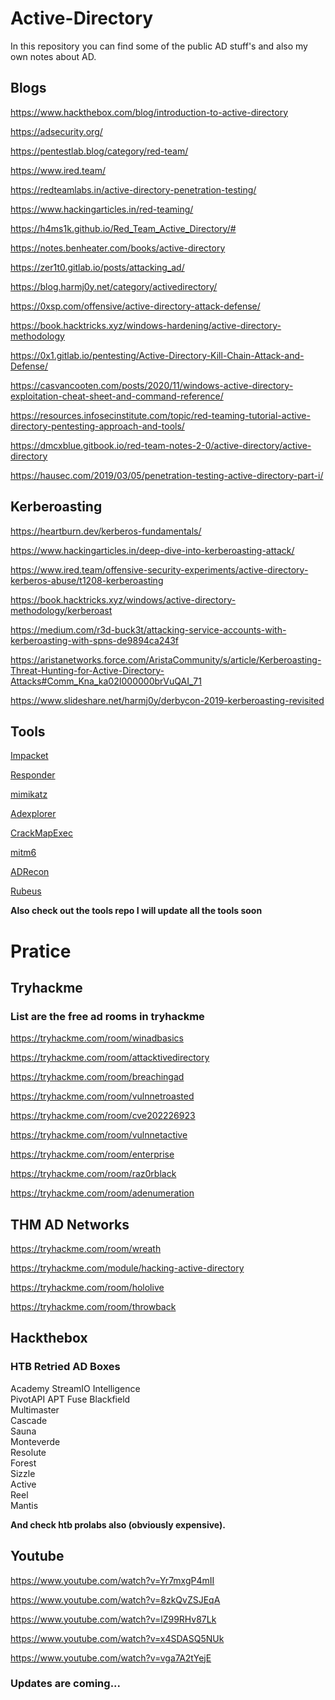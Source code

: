 # Active-Directory

In this repository you can find some of the public AD stuff's and also my own notes about AD.    

## Blogs 

https://www.hackthebox.com/blog/introduction-to-active-directory

https://adsecurity.org/

https://pentestlab.blog/category/red-team/

https://www.ired.team/

https://redteamlabs.in/active-directory-penetration-testing/

https://www.hackingarticles.in/red-teaming/

https://h4ms1k.github.io/Red_Team_Active_Directory/#

https://notes.benheater.com/books/active-directory

https://zer1t0.gitlab.io/posts/attacking_ad/

https://blog.harmj0y.net/category/activedirectory/

https://0xsp.com/offensive/active-directory-attack-defense/

https://book.hacktricks.xyz/windows-hardening/active-directory-methodology

https://0x1.gitlab.io/pentesting/Active-Directory-Kill-Chain-Attack-and-Defense/

https://casvancooten.com/posts/2020/11/windows-active-directory-exploitation-cheat-sheet-and-command-reference/

https://resources.infosecinstitute.com/topic/red-teaming-tutorial-active-directory-pentesting-approach-and-tools/

https://dmcxblue.gitbook.io/red-team-notes-2-0/active-directory/active-directory

https://hausec.com/2019/03/05/penetration-testing-active-directory-part-i/

## Kerberoasting

https://heartburn.dev/kerberos-fundamentals/

https://www.hackingarticles.in/deep-dive-into-kerberoasting-attack/

https://www.ired.team/offensive-security-experiments/active-directory-kerberos-abuse/t1208-kerberoasting

https://book.hacktricks.xyz/windows/active-directory-methodology/kerberoast

https://medium.com/r3d-buck3t/attacking-service-accounts-with-kerberoasting-with-spns-de9894ca243f

https://aristanetworks.force.com/AristaCommunity/s/article/Kerberoasting-Threat-Hunting-for-Active-Directory-Attacks#Comm_Kna_ka02I000000brVuQAI_71

https://www.slideshare.net/harmj0y/derbycon-2019-kerberoasting-revisited

## Tools

[Impacket](https://github.com/CoreSecurity/impacket)

[Responder](https://github.com/lgandx/Responder)

[mimikatz](https://github.com/gentilkiwi/mimikatz)

[Adexplorer](https://docs.microsoft.com/en-us/sysinternals/downloads/adexplorer)

[CrackMapExec](https://github.com/byt3bl33d3r/CrackMapExec)

[mitm6](https://github.com/fox-it/mitm6.git)

[ADRecon](https://github.com/sense-of-security/ADRecon)

[Rubeus](https://github.com/GhostPack/Rubeus)

**Also check out the tools repo I will update all the tools soon**

# Pratice

## Tryhackme

### List are the free ad rooms in tryhackme

https://tryhackme.com/room/winadbasics

https://tryhackme.com/room/attacktivedirectory

https://tryhackme.com/room/breachingad

https://tryhackme.com/room/vulnnetroasted

https://tryhackme.com/room/cve202226923

https://tryhackme.com/room/vulnnetactive

https://tryhackme.com/room/enterprise

https://tryhackme.com/room/raz0rblack

https://tryhackme.com/room/adenumeration

## THM AD Networks 

https://tryhackme.com/room/wreath

https://tryhackme.com/module/hacking-active-directory

https://tryhackme.com/room/hololive

https://tryhackme.com/room/throwback

## Hackthebox

### HTB Retried AD Boxes

Academy
StreamIO
Intelligence  
PivotAPI 
APT 
Fuse 
Blackfield	 
Multimaster	 
Cascade	 
Sauna	 
Monteverde	 
Resolute	 
Forest	 
Sizzle	 
Active	
Reel	 
Mantis

**And check htb prolabs also (obviously expensive).**

## Youtube

https://www.youtube.com/watch?v=Yr7mxgP4mII

https://www.youtube.com/watch?v=8zkQvZSJEqA

https://www.youtube.com/watch?v=lZ99RHv87Lk

https://www.youtube.com/watch?v=x4SDASQ5NUk

https://www.youtube.com/watch?v=vga7A2tYejE

### Updates are coming...
